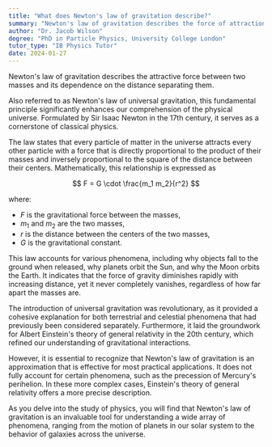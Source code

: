```yaml
---
title: "What does Newton's law of gravitation describe?"
summary: "Newton's law of gravitation describes the force of attraction between two masses and how it depends on their distance apart."
author: "Dr. Jacob Wilson"
degree: "PhD in Particle Physics, University College London"
tutor_type: "IB Physics Tutor"
date: 2024-01-27
---
```


Newton's law of gravitation describes the attractive force between two masses and its dependence on the distance separating them.

Also referred to as Newton's law of universal gravitation, this fundamental principle significantly enhances our comprehension of the physical universe. Formulated by Sir Isaac Newton in the 17th century, it serves as a cornerstone of classical physics.

The law states that every particle of matter in the universe attracts every other particle with a force that is directly proportional to the product of their masses and inversely proportional to the square of the distance between their centers. Mathematically, this relationship is expressed as 

$$
F = G \cdot \frac{m_1 m_2}{r^2}
$$

where:
- $F$ is the gravitational force between the masses,
- $m_1$ and $m_2$ are the two masses,
- $r$ is the distance between the centers of the two masses,
- $G$ is the gravitational constant.

This law accounts for various phenomena, including why objects fall to the ground when released, why planets orbit the Sun, and why the Moon orbits the Earth. It indicates that the force of gravity diminishes rapidly with increasing distance, yet it never completely vanishes, regardless of how far apart the masses are.

The introduction of universal gravitation was revolutionary, as it provided a cohesive explanation for both terrestrial and celestial phenomena that had previously been considered separately. Furthermore, it laid the groundwork for Albert Einstein's theory of general relativity in the 20th century, which refined our understanding of gravitational interactions.

However, it is essential to recognize that Newton's law of gravitation is an approximation that is effective for most practical applications. It does not fully account for certain phenomena, such as the precession of Mercury's perihelion. In these more complex cases, Einstein's theory of general relativity offers a more precise description.

As you delve into the study of physics, you will find that Newton's law of gravitation is an invaluable tool for understanding a wide array of phenomena, ranging from the motion of planets in our solar system to the behavior of galaxies across the universe.
    